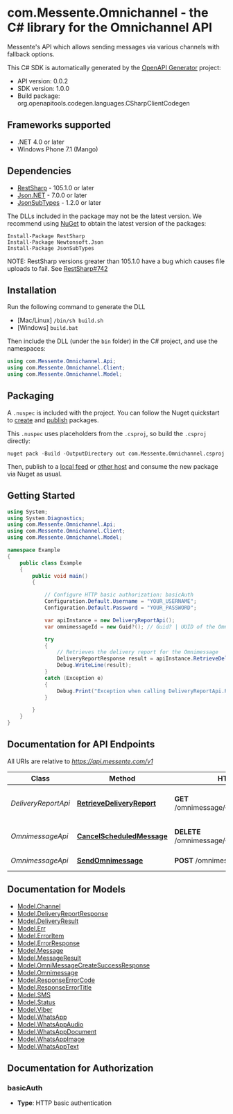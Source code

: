 # com.Messente.Omnichannel - the C# library for the Omnichannel API

Messente's API which allows sending messages via various channels with fallback options.

This C# SDK is automatically generated by the [OpenAPI Generator](https://openapi-generator.tech) project:

- API version: 0.0.2
- SDK version: 1.0.0
- Build package: org.openapitools.codegen.languages.CSharpClientCodegen

<a name="frameworks-supported"></a>
## Frameworks supported
- .NET 4.0 or later
- Windows Phone 7.1 (Mango)

<a name="dependencies"></a>
## Dependencies
- [RestSharp](https://www.nuget.org/packages/RestSharp) - 105.1.0 or later
- [Json.NET](https://www.nuget.org/packages/Newtonsoft.Json/) - 7.0.0 or later
- [JsonSubTypes](https://www.nuget.org/packages/JsonSubTypes/) - 1.2.0 or later

The DLLs included in the package may not be the latest version. We recommend using [NuGet](https://docs.nuget.org/consume/installing-nuget) to obtain the latest version of the packages:
```
Install-Package RestSharp
Install-Package Newtonsoft.Json
Install-Package JsonSubTypes
```

NOTE: RestSharp versions greater than 105.1.0 have a bug which causes file uploads to fail. See [RestSharp#742](https://github.com/restsharp/RestSharp/issues/742)

<a name="installation"></a>
## Installation
Run the following command to generate the DLL
- [Mac/Linux] `/bin/sh build.sh`
- [Windows] `build.bat`

Then include the DLL (under the `bin` folder) in the C# project, and use the namespaces:
```csharp
using com.Messente.Omnichannel.Api;
using com.Messente.Omnichannel.Client;
using com.Messente.Omnichannel.Model;
```
<a name="packaging"></a>
## Packaging

A `.nuspec` is included with the project. You can follow the Nuget quickstart to [create](https://docs.microsoft.com/en-us/nuget/quickstart/create-and-publish-a-package#create-the-package) and [publish](https://docs.microsoft.com/en-us/nuget/quickstart/create-and-publish-a-package#publish-the-package) packages.

This `.nuspec` uses placeholders from the `.csproj`, so build the `.csproj` directly:

```
nuget pack -Build -OutputDirectory out com.Messente.Omnichannel.csproj
```

Then, publish to a [local feed](https://docs.microsoft.com/en-us/nuget/hosting-packages/local-feeds) or [other host](https://docs.microsoft.com/en-us/nuget/hosting-packages/overview) and consume the new package via Nuget as usual.

<a name="getting-started"></a>
## Getting Started

```csharp
using System;
using System.Diagnostics;
using com.Messente.Omnichannel.Api;
using com.Messente.Omnichannel.Client;
using com.Messente.Omnichannel.Model;

namespace Example
{
    public class Example
    {
        public void main()
        {

            // Configure HTTP basic authorization: basicAuth
            Configuration.Default.Username = "YOUR_USERNAME";
            Configuration.Default.Password = "YOUR_PASSWORD";

            var apiInstance = new DeliveryReportApi();
            var omnimessageId = new Guid?(); // Guid? | UUID of the Omnimessage to for which the delivery report is to be retrieved

            try
            {
                // Retrieves the delivery report for the Omnimessage
                DeliveryReportResponse result = apiInstance.RetrieveDeliveryReport(omnimessageId);
                Debug.WriteLine(result);
            }
            catch (Exception e)
            {
                Debug.Print("Exception when calling DeliveryReportApi.RetrieveDeliveryReport: " + e.Message );
            }

        }
    }
}
```

<a name="documentation-for-api-endpoints"></a>
## Documentation for API Endpoints

All URIs are relative to *https://api.messente.com/v1*

Class | Method | HTTP request | Description
------------ | ------------- | ------------- | -------------
*DeliveryReportApi* | [**RetrieveDeliveryReport**](docs/DeliveryReportApi.md#retrievedeliveryreport) | **GET** /omnimessage/{omnimessage_id}/status | Retrieves the delivery report for the Omnimessage
*OmnimessageApi* | [**CancelScheduledMessage**](docs/OmnimessageApi.md#cancelscheduledmessage) | **DELETE** /omnimessage/{omnimessage_id} | Cancels a scheduled Omnimessage
*OmnimessageApi* | [**SendOmnimessage**](docs/OmnimessageApi.md#sendomnimessage) | **POST** /omnimessage | Sends an Omnimessage


<a name="documentation-for-models"></a>
## Documentation for Models

 - [Model.Channel](docs/Channel.md)
 - [Model.DeliveryReportResponse](docs/DeliveryReportResponse.md)
 - [Model.DeliveryResult](docs/DeliveryResult.md)
 - [Model.Err](docs/Err.md)
 - [Model.ErrorItem](docs/ErrorItem.md)
 - [Model.ErrorResponse](docs/ErrorResponse.md)
 - [Model.Message](docs/Message.md)
 - [Model.MessageResult](docs/MessageResult.md)
 - [Model.OmniMessageCreateSuccessResponse](docs/OmniMessageCreateSuccessResponse.md)
 - [Model.Omnimessage](docs/Omnimessage.md)
 - [Model.ResponseErrorCode](docs/ResponseErrorCode.md)
 - [Model.ResponseErrorTitle](docs/ResponseErrorTitle.md)
 - [Model.SMS](docs/SMS.md)
 - [Model.Status](docs/Status.md)
 - [Model.Viber](docs/Viber.md)
 - [Model.WhatsApp](docs/WhatsApp.md)
 - [Model.WhatsAppAudio](docs/WhatsAppAudio.md)
 - [Model.WhatsAppDocument](docs/WhatsAppDocument.md)
 - [Model.WhatsAppImage](docs/WhatsAppImage.md)
 - [Model.WhatsAppText](docs/WhatsAppText.md)


<a name="documentation-for-authorization"></a>
## Documentation for Authorization

<a name="basicAuth"></a>
### basicAuth

- **Type**: HTTP basic authentication

